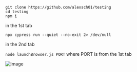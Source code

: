 ```
git clone https://github.com/alexsch01/testing
cd testing
npm i
```

in the 1st tab

`npx cypress run --quiet --no-exit 2> /dev/null`

in the 2nd tab

`node launchBrowser.js PORT` where PORT is from the 1st tab

![image](https://github.com/alexsch01/testing/assets/5721147/cd9fe8c3-8298-448d-a2c4-8a0414c7408f)
